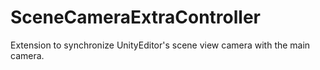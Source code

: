 # SceneCameraExtraController
Extension to synchronize UnityEditor's scene view camera with the main camera.
